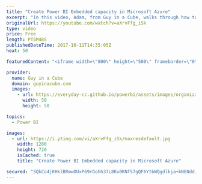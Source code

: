 ```yaml
---
title: "Create Power BI Embedded capacity in Microsoft Azure"
excerpt: "In this video, Adam, from Guy in a Cube, walks through how to create Power BI Embedded capacity in the Microsoft Azure portal. He also takes a look at some of the actions you can do within the Azure portal such as scaling and pause/start.  Follow us on Twitter - https://twitter.com/mspowerbi  More questions?"
originalUrl: https://youtube.com/watch?v=aXrvFfg_iSk
type: video
price: Free
length: PT5M48S
publishedDateTime: 2017-10-11T14:35:05Z
heat: 50

featuredContent: "<iframe width=\"800\" height=\"500\" frameborder=\"0\" src=\"https://www.youtube.com/embed/aXrvFfg_iSk\" allow=\"accelerometer; autoplay; encrypted-media; gyroscope; picture-in-picture\" allowfullscreen></iframe>"

provider:
  name: Guy in a Cube
  domain: guyinacube.com
  images:
    - url: https://everyday-cc.github.io/powerbi/assets/images/organizations/guyinacube.com-50x50.jpg
      width: 50
      height: 50

topics:
  - Power BI

images:
  - url: https://i.ytimg.com/vi/aXrvFfg_iSk/maxresdefault.jpg
    width: 1280
    height: 720
    isCached: true
    title: "Create Power BI Embedded capacity in Microsoft Azure"

secured: "SQkCo4jKHklBRmwOUxP69rGohh37L8Ku0KNfS7gQF6YtbWQgdlkja+bNENddJbBKo5YV3bJqh/mZpkN4KdUY0wOoRU03AuGpygii2ORj2NPxd+taodup/bYRULyaJvnv7fxbI6I2SuD9KNZZ+oHCpwT280NfG1CnD4mMYZJ82ND/Pd6xqCqKdqtvq/FFEA0rhj3Ej6DJIgDiMR0Yz+sBqqcDSie7hCMR46ogcurzzLsiz9wpCBkxjbq6xHw8XHKJReuBseqb2jnrz5kETZ+F0xOpJHdF4dU8VQeUs30y+PX/Cidq1GKZcOuRdzGux/Fis7rC5WN3wDnfltqEepQ6/OUkn0E9tsha43xEyinjncn66DgCya4mc/qfqHcgKewzD7+7OviyZ1jY5t1qKxNc143dmftt3ve+K71fDOrzZa8=;tXvRkCrdXHzoxLzcggt71A=="
---
```


